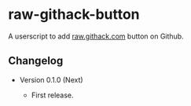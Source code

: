 raw-githack-button
==================

A userscript to add [raw.githack.com](https://raw.githack.com/) button on Github.

Changelog
---------

* Version 0.1.0 (Next)

	- First release.
